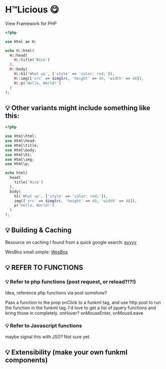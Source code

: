 # H™Licious 😋
View Framework for PHP

```php
<?php

use Html as H;

echo H::html(
  H::head(
    H::title('Nice')
  ),
  H::body(
    H::h1('What up', ['style' => 'color: red;']),
    H::img(['src' => $imgSrc, 'height' => 40, 'width' => 40]),
    H::p('Hello, World!')
  )
);
```

## 💡 Other variants might include something like this:

```php
<?php

use Html\html;
use Html\head;
use Html\title;
use Html\body;
use Html\h1;
use Html\img;
use Html\p;

echo html(
  head(
    title('Nice')
  ),
  body(
    h1('What up', ['style' => 'color: red;']),
    img(['src' => $imgSrc, 'height' => 40, 'width' => 40]),
    p('Hello, World!')
  )
);
```

## 💡 Building & Caching

Resource on caching I found from a quick google search: [eyyyy](https://catswhocode.com/phpcache/)

WesBos small simple: [WesBos](https://wesbos.com/simple-php-page-caching-technique/)

## 💡 REFER TO FUNCTIONS

### 💡 Refer to php functions (post request, or reload?!?!)

Idea, reference php functions via post somehow?

Pass a function to the prop onClick to a funkml tag, and use http post to run the function in the funkml tag.
I'd love to get a list of jquery functions and bring those in completely. onHover? onMouseEnter, onMoustLeave 

### 💡 Refer to Javascript functions

maybe signal this with JS()? Not sure yet.

## 💡 Extensibility (make your own funkml components)



